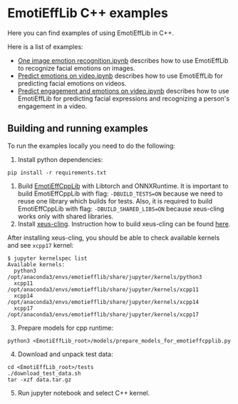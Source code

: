 # EmotiEffLib C++ examples

Here you can find examples of using EmotiEffLib in C++.

Here is a list of examples:
- [One image emotion recognition.ipynb](https://github.com/av-savchenko/EmotiEffLib/blob/main/docs/tutorials/cpp/One%20image%20emotion%20recognition.ipynb)
    describes how to use EmotiEffLib to recognize facial emotions on images.
- [Predict emotions on video.ipynb](https://github.com/av-savchenko/EmotiEffLib/blob/main/docs/tutorials/cpp/Predict%20emotions%20on%20video.ipynb) describes
    how to use EmotiEffLib for predicting facial emotions on videos.
- [Predict engagement and emotions on video.ipynb](https://github.com/av-savchenko/EmotiEffLib/blob/main/docs/tutorials/cpp/Predict%20engagement%20and%20emotions%20on%20video.ipynb) describes how to use EmotiEffLib for predicting facial expressions and recognizing a person's engagement in a video.

## Building and running examples
To run the examples locally you need to do the following:
1. Install python dependencies:
  ```
  pip install -r requirements.txt
  ```
1. Build [EmotiEffCppLib](../../../emotieffcpplib) with Libtorch and ONNXRuntime. It is important to
   build EmotiEffCppLib with flag: `-DBUILD_TESTS=ON` because we need
   to reuse one library which builds for tests. Also, it is required to build
   EmotiEffCppLib with flag: `-DBUILD_SHARED_LIBS=ON` because xeus-cling works
   only with shared libraries.
2. Install [xeus-cling](https://github.com/jupyter-xeus/xeus-cling). Instruction how to build xeus-cling can be found [here](https://xeus-cling.readthedocs.io/en/latest/installation.html).

  After installing xeus-cling, you should be able to check available kernels and see `xcpp17` kernel:
  ```
  $ jupyter kernelspec list
  Available kernels:
    python3    /opt/anaconda3/envs/emotiefflib/share/jupyter/kernels/python3
    xcpp11     /opt/anaconda3/envs/emotiefflib/share/jupyter/kernels/xcpp11
    xcpp14     /opt/anaconda3/envs/emotiefflib/share/jupyter/kernels/xcpp14
    xcpp17     /opt/anaconda3/envs/emotiefflib/share/jupyter/kernels/xcpp17
  ```
3. Prepare models for cpp runtime:
  ```
  python3 <EmotiEffLib_root>/models/prepare_models_for_emotieffcpplib.py
  ```
4. Download and unpack test data:
  ```
  cd <EmotiEffLib_root>/tests
  ./download_test_data.sh
  tar -xzf data.tar.gz
  ```
5. Run jupyter notebook and select C++ kernel.
